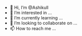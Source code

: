 - 👋 Hi, I’m @Ashikull
- 👀 I’m interested in ...
- 🌱 I’m currently learning ...
- 💞️ I’m looking to collaborate on ...
- 📫 How to reach me ...

<!---
Ashikull/Ashikull is a ✨ special ✨ repository because its `README.md` (this file) appears on your GitHub profile.
You can click the Preview link to take a look at your changes.
--->
